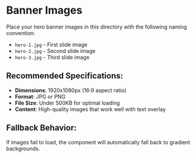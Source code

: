 # Banner Images

Place your hero banner images in this directory with the following naming convention:

- `hero-1.jpg` - First slide image
- `hero-2.jpg` - Second slide image  
- `hero-3.jpg` - Third slide image

## Recommended Specifications:
- **Dimensions**: 1920x1080px (16:9 aspect ratio)
- **Format**: JPG or PNG
- **File Size**: Under 500KB for optimal loading
- **Content**: High-quality images that work well with text overlay

## Fallback Behavior:
If images fail to load, the component will automatically fall back to gradient backgrounds.
